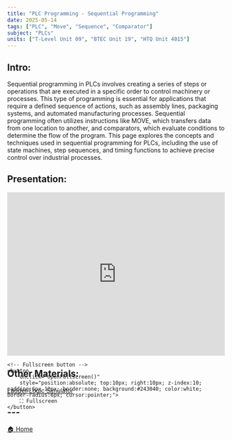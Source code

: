 ```yaml
---
title: "PLC Programming - Sequential Programming"
date: 2025-05-14
tags: ["PLC", "Move", "Sequence", "Comparator"]
subject: "PLCs"
units: ["T-Level Unit 09", "BTEC Unit 19", "HTQ Unit 4015"]
---
```


## Intro:

Sequential programming in PLCs involves creating a series of steps or operations that are executed in a specific order to control machinery or processes. This type of programming is essential for applications that require a defined sequence of actions, such as assembly lines, packaging systems, and automated manufacturing processes. Sequential programming often utilizes instructions like MOVE, which transfers data from one location to another, and comparators, which evaluate conditions to determine the flow of the program. This page explores the concepts and techniques used in sequential programming for PLCs, including the use of state machines, step sequences, and timing functions to achieve precise control over industrial processes.

## Presentation:

<div id="pdf-container" style="position: relative; width: 100%; height: 0; padding-top: 75%;">
    <iframe 
        id="pdf-frame"
        src="https://EngineeringShare.github.io/engineering-hub/presentations/Sequential Ladder Logic.pdf"
        style="position: absolute; top: 0; left: 0; width: 100%; height: 100%; border: none;" 
        allowfullscreen
        webkitallowfullscreen
        mozallowfullscreen>
    </iframe>

    <!-- Fullscreen button -->
    <button 
        onclick="openFullscreen()" 
        style="position:absolute; top:10px; right:10px; z-index:10; padding:6px 12px; border:none; background:#243040; color:white; border-radius:6px; cursor:pointer;">
        ⛶ Fullscreen
    </button>
</div>

<script>
    function openFullscreen() {
        const elem = document.getElementById("pdf-frame");
        if (elem.requestFullscreen) {
            elem.requestFullscreen();
        } else if (elem.webkitRequestFullscreen) { // Safari
            elem.webkitRequestFullscreen();
        } else if (elem.msRequestFullscreen) { // IE11
            elem.msRequestFullscreen();
        }
    }
</script>

## Other Materials:
[Ladder Logic Simulator](https://app.plcsimulator.online/)

## ---

<a href="https://engineeringshare.github.io/engineering-hub">🏠 Home</a>
